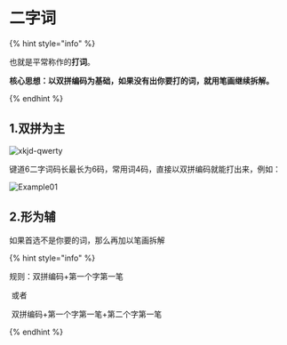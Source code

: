 # 二字词

{% hint style="info" %}

也就是平常称作的**打词**。

**核心思想：以双拼编码为基础，如果没有出你要打的词，就用笔画继续拆解。**

{% endhint %}

## 1.双拼为主

![xkjd-qwerty](D:\GithubProject\xkjd6-rime\.gitbook\assets\xkjd-qwerty.png)

键道6二字词码长最长为6码，常用词4码，直接以双拼编码就能打出来，例如：

![Example01](D:\GithubProject\xkjd6-rime\.gitbook\assets\Example01.png)

## 2.形为辅

如果首选不是你要的词，那么再加以笔画拆解

{% hint style="info" %}

规则：双拼编码+第一个字第一笔

​			或者

​			双拼编码+第一个字第一笔+第二个字第一笔

{% endhint %}
